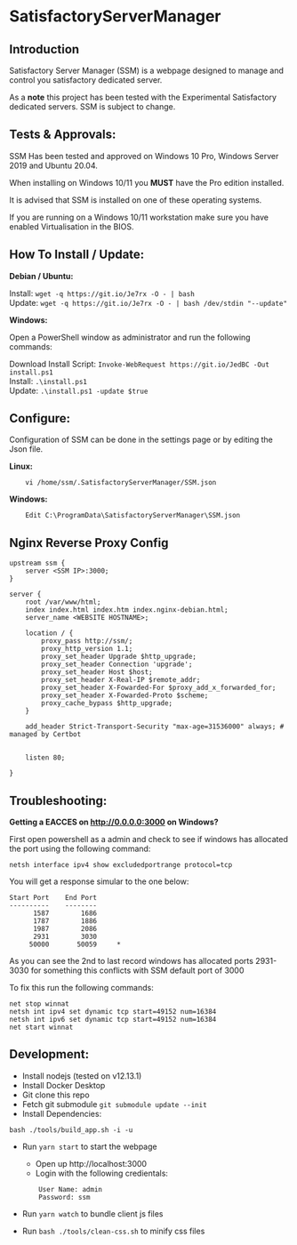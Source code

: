 # SatisfactoryServerManager

## Introduction
Satisfactory Server Manager (SSM) is a webpage designed to manage and control you satisfactory dedicated server.

As a **note** this project has been tested with the Experimental Satisfactory dedicated servers. SSM is subject to change.

## Tests & Approvals:

SSM Has been tested and approved on Windows 10 Pro, Windows Server 2019 and Ubuntu 20.04.

When installing on Windows 10/11 you **MUST** have the Pro edition installed.

It is advised that SSM is installed on one of these operating systems.

If you are running on a Windows 10/11 workstation make sure you have enabled Virtualisation in the BIOS.

## How To Install / Update:
**Debian / Ubuntu:**

Install: `wget -q https://git.io/Je7rx -O - | bash` <br/>
Update: `wget -q https://git.io/Je7rx -O - | bash /dev/stdin "--update"`

**Windows:**

Open a PowerShell window as administrator and run the following commands:

Download Install Script: `Invoke-WebRequest https://git.io/JedBC -Out install.ps1`<br/>
Install: `.\install.ps1`<br/>
Update: `.\install.ps1 -update $true`


## Configure:
Configuration of SSM can be done in the settings page or by editing the Json file.

**Linux:**
```
    vi /home/ssm/.SatisfactoryServerManager/SSM.json
```

**Windows:**
```
    Edit C:\ProgramData\SatisfactoryServerManager\SSM.json
```

## Nginx Reverse Proxy Config
```
upstream ssm {
    server <SSM IP>:3000;
}

server {
    root /var/www/html;
    index index.html index.htm index.nginx-debian.html;
    server_name <WEBSITE HOSTNAME>;

    location / {
        proxy_pass http://ssm/;
        proxy_http_version 1.1;
        proxy_set_header Upgrade $http_upgrade;
        proxy_set_header Connection 'upgrade';
        proxy_set_header Host $host;
        proxy_set_header X-Real-IP $remote_addr;
        proxy_set_header X-Fowarded-For $proxy_add_x_forwarded_for;
        proxy_set_header X-Fowarded-Proto $scheme;
        proxy_cache_bypass $http_upgrade;
    }

    add_header Strict-Transport-Security "max-age=31536000" always; # managed by Certbot


    listen 80;

}
```
## Troubleshooting:

**Getting a EACCES on http://0.0.0.0:3000 on Windows?**

First open powershell as a admin and check to see if windows has allocated the port using the following command:
```
netsh interface ipv4 show excludedportrange protocol=tcp
```

You will get a response simular to the one below:
```
Start Port    End Port
----------    --------
      1587        1686
      1787        1886
      1987        2086
      2931        3030
     50000       50059     *
```


As you can see the 2nd to last record windows has allocated ports 2931-3030 for something this conflicts with SSM default port of 3000

To fix this run the following commands:
```
net stop winnat
netsh int ipv4 set dynamic tcp start=49152 num=16384
netsh int ipv6 set dynamic tcp start=49152 num=16384
net start winnat
```


## Development:

* Install nodejs (tested on v12.13.1)
* Install Docker Desktop
* Git clone this repo
* Fetch git submodule `git submodule update --init`
* Install Dependencies:
```
bash ./tools/build_app.sh -i -u
```
* Run `yarn start` to start the webpage
    * Open up http://localhost:3000
    * Login with the following credientals: 
    ```
        User Name: admin
        Password: ssm
    ```

* Run `yarn watch` to bundle client js files
* Run `bash ./tools/clean-css.sh` to minify css files
